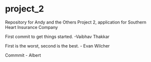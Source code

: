 # project_2
Repository for Andy and the Others Project 2, application for Southern Heart Insurance Company


First commit to get things started. -Vaibhav Thakkar

First is the worst, second is the best. - Evan Wilcher

Commmit - Albert